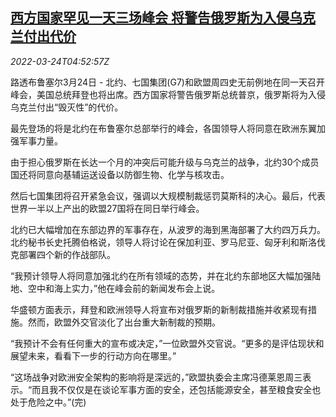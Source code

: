 <!--1648098063000-->
[西方国家罕见一天三场峰会 将警告俄罗斯为入侵乌克兰付出代价](https://cn.reuters.com/article/west-summits-ukraine-0324-thur-idCNKCS2LL0BK)
------

<div><i>2022-03-24T04:52:57Z</i></div><p>路透布鲁塞尔3月24日 - 北约、七国集团(G7)和欧盟周四史无前例地在同一天召开峰会，美国总统拜登也将出席。西方国家将警告俄罗斯总统普京，俄罗斯将为入侵乌克兰付出“毁灭性”的代价。</p><p>最先登场的将是北约在布鲁塞尔总部举行的峰会，各国领导人将同意在欧洲东翼加强军事力量。</p><p>由于担心俄罗斯在长达一个月的冲突后可能升级与乌克兰的战争，北约30个成员国还将同意向基辅运送设备以防御生物、化学与核攻击。</p><p>然后七国集团将召开紧急会议，强调以大规模制裁惩罚莫斯科的决心。最后，代表世界一半以上产出的欧盟27国将在同日举行峰会。</p><p>北约已大幅增加在东部边界的军事存在，从波罗的海到黑海部署了大约四万兵力。北约秘书长史托腾伯格说，领导人将讨论在保加利亚、罗马尼亚、匈牙利和斯洛伐克部署四个新的作战部队。</p><p>“我预计领导人将同意加强北约在所有领域的态势，并在北约东部地区大幅加强陆地、空中和海上实力，”他在峰会前的新闻发布会上说。</p><p>华盛顿方面表示，拜登和欧洲领导人将宣布对俄罗斯的新制裁措施并收紧现有措施。然而，欧盟外交官淡化了出台重大新制裁的预期。</p><p>“我预计不会有任何重大的宣布或决定，”一位欧盟外交官说。“更多的是评估现状和展望未来，看看下一步的行动方向在哪里。”</p><p>“这场战争对欧洲安全架构的影响将是深远的，”欧盟执委会主席冯德莱恩周三表示。“而且我不仅仅是在谈论军事方面的安全，还包括能源安全，甚至粮食安全也处于危险之中。”(完)</p>
